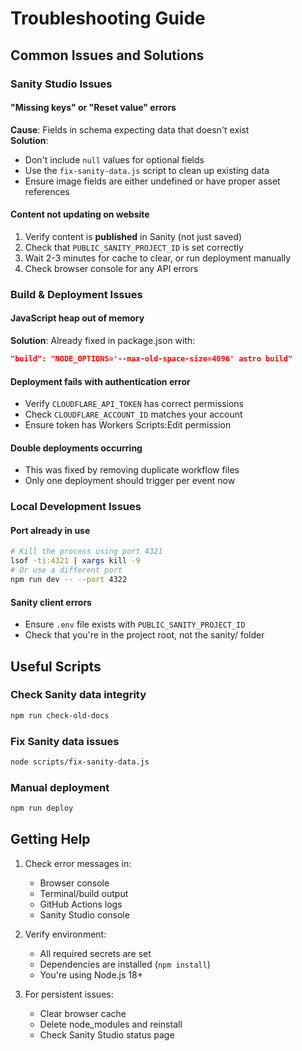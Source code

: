 # Troubleshooting Guide

## Common Issues and Solutions

### Sanity Studio Issues

#### "Missing keys" or "Reset value" errors
**Cause**: Fields in schema expecting data that doesn't exist  
**Solution**: 
- Don't include `null` values for optional fields
- Use the `fix-sanity-data.js` script to clean up existing data
- Ensure image fields are either undefined or have proper asset references

#### Content not updating on website
1. Verify content is **published** in Sanity (not just saved)
2. Check that `PUBLIC_SANITY_PROJECT_ID` is set correctly
3. Wait 2-3 minutes for cache to clear, or run deployment manually
4. Check browser console for any API errors

### Build & Deployment Issues

#### JavaScript heap out of memory
**Solution**: Already fixed in package.json with:
```json
"build": "NODE_OPTIONS='--max-old-space-size=4096' astro build"
```

#### Deployment fails with authentication error
- Verify `CLOUDFLARE_API_TOKEN` has correct permissions
- Check `CLOUDFLARE_ACCOUNT_ID` matches your account
- Ensure token has Workers Scripts:Edit permission

#### Double deployments occurring
- This was fixed by removing duplicate workflow files
- Only one deployment should trigger per event now

### Local Development Issues

#### Port already in use
```bash
# Kill the process using port 4321
lsof -ti:4321 | xargs kill -9
# Or use a different port
npm run dev -- --port 4322
```

#### Sanity client errors
- Ensure `.env` file exists with `PUBLIC_SANITY_PROJECT_ID`
- Check that you're in the project root, not the sanity/ folder

## Useful Scripts

### Check Sanity data integrity
```bash
npm run check-old-docs
```

### Fix Sanity data issues
```bash
node scripts/fix-sanity-data.js
```

### Manual deployment
```bash
npm run deploy
```

## Getting Help

1. Check error messages in:
   - Browser console
   - Terminal/build output
   - GitHub Actions logs
   - Sanity Studio console

2. Verify environment:
   - All required secrets are set
   - Dependencies are installed (`npm install`)
   - You're using Node.js 18+

3. For persistent issues:
   - Clear browser cache
   - Delete node_modules and reinstall
   - Check Sanity Studio status page